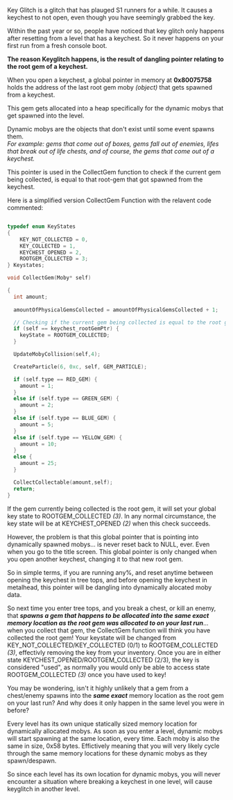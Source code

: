 Key Glitch is a glitch that has plauged S1 runners for a while. It causes a keychest to not open, even though you have seemingly grabbed the key.

Within the past year or so, people have noticed that key glitch only happens after resetting from a level that has a keychest. 
So it never happens on your first run from a fresh console boot.

**The reason Keyglitch happens, is the result of dangling pointer relating to the root gem of a keychest.**

When you open a keychest, a global pointer in memory at **0x80075758** holds the address of the last root gem moby *(object)* that gets spawned from a keychest. 

This gem gets allocated into a heap specifically for the dynamic mobys that get spawned into the level. 

Dynamic mobys are the objects that don't exist until some event spawns them.   
*For example: gems that come out of boxes, gems fall out of enemies, lifes that break out of life chests, and of course, the gems that come out of a keychest.*

This pointer is used in the CollectGem function to check if the current gem being collected, is equal to that root-gem that got spawned from the keychest.

Here is a simplified version CollectGem Function with the relavent code commented:

```c

typedef enum KeyStates
{
    KEY_NOT_COLLECTED = 0,
    KEY_COLLECTED = 1,
    KEYCHEST_OPENED = 2,
    ROOTGEM_COLLECTED = 3;
} Keystates;

void CollectGem(Moby* self)

{
  int amount;
  
  amountOfPhysicalGemsCollected = amountOfPhysicalGemsCollected + 1;

  // Checking if the current gem being collected is equal to the root gem pointer.
  if (self == keychest_rootGemPtr) {
    keyState = ROOTGEM_COLLECTED;
  }

  UpdateMobyCollision(self,4);

  CreateParticle(6, 0xc, self, GEM_PARTICLE);

  if (self.type == RED_GEM) {
    amount = 1;
  }
  else if (self.type == GREEN_GEM) {
    amount = 2;
  }
  else if (self.type == BLUE_GEM) {
    amount = 5;
  }
  else if (self.type == YELLOW_GEM) {
    amount = 10;
  }
  else {
    amount = 25;
  }

  CollectCollectable(amount,self);
  return;
}
  ```

If the gem currently being collected is the root gem, it will set your global key state to ROOTGEM_COLLECTED *(3)*. In any normal circumstance, the key state will be at KEYCHEST_OPENED *(2)* when this check succeeds.

However, the problem is that this global pointer that is pointing into dynamically spawned mobys... is never reset back to NULL, ever. Even when you go to the title screen. This global pointer is only changed when you open another keychest, changing it to that new root gem.

So in simple terms, if you are running any%, and reset anytime between opening the keychest in tree tops, and before opening the keychest in metalhead, this pointer will be dangling into dynamically alocated moby data. 

So next time you enter tree tops, and you break a chest, or kill an enemy, that ***spawns a gem that happens to be allocated into the same exact memory location as the root gem was allocated to on your last run***... when you collect that gem, the CollectGem function will think you have collected the root gem! Your keystate will be changed from KEY_NOT_COLLECTED/KEY_COLLECTED (0/1) to ROOTGEM_COLLECTED *(3)*, effectivly removing the key from your inventory. Once you are in either state KEYCHEST_OPENED/ROOTGEM_COLLECTED (2/3), the key is considered "used", as normally you would only be able to access state ROOTGEM_COLLECTED *(3)* once you have used to key!

You may be wondering, isn't it highly unlikely that a gem from a chest/enemy spawns into the ***same exact*** memory location as the root gem on your last run? And why does it only happen in the same level you were in before?

Every level has its own unique statically sized memory location for dynamically allocated mobys. As soon as you enter a level, dynamic mobys will start spawning at the same location, every time. Each moby is also the same in size, 0x58 bytes. Effictively meaning that you will very likely cycle through the same memory locations for these dynamic mobys as they spawn/despawn. 

So since each level has its own location for dynamic mobys, you will never encounter a situation where breaking a keychest in one level, will cause keyglitch in another level.
